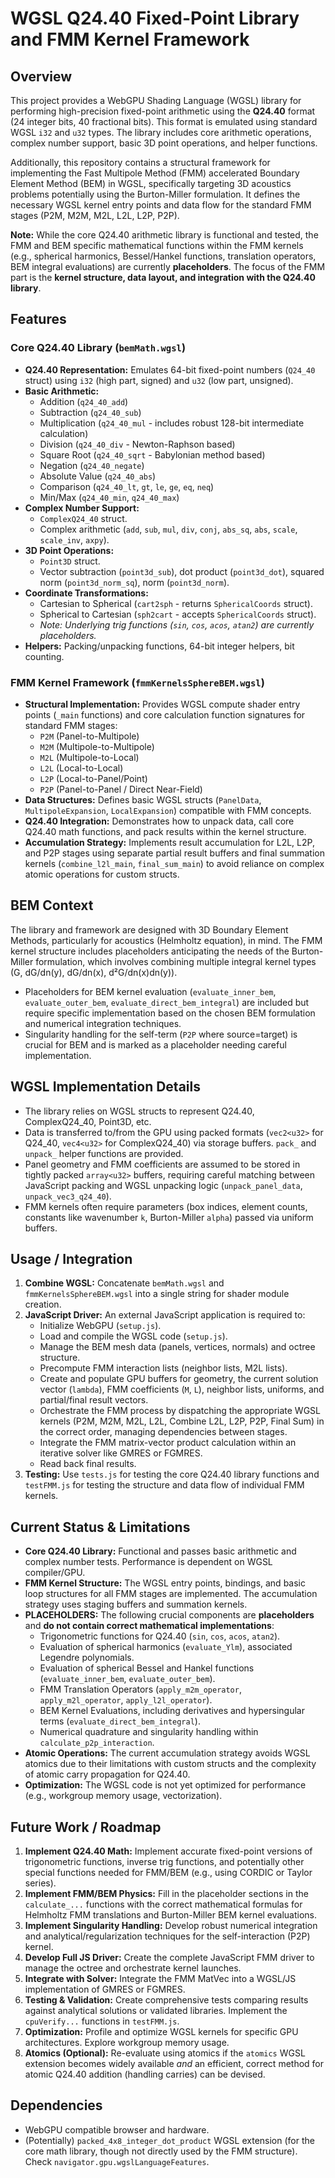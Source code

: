 # WGSL Q24.40 Fixed-Point Library and FMM Kernel Framework

## Overview

This project provides a WebGPU Shading Language (WGSL) library for performing high-precision fixed-point arithmetic using the **Q24.40** format (24 integer bits, 40 fractional bits). This format is emulated using standard WGSL `i32` and `u32` types. The library includes core arithmetic operations, complex number support, basic 3D point operations, and helper functions.

Additionally, this repository contains a structural framework for implementing the Fast Multipole Method (FMM) accelerated Boundary Element Method (BEM) in WGSL, specifically targeting 3D acoustics problems potentially using the Burton-Miller formulation. It defines the necessary WGSL kernel entry points and data flow for the standard FMM stages (P2M, M2M, M2L, L2L, L2P, P2P).

**Note:** While the core Q24.40 arithmetic library is functional and tested, the FMM and BEM specific mathematical functions within the FMM kernels (e.g., spherical harmonics, Bessel/Hankel functions, translation operators, BEM integral evaluations) are currently **placeholders**. The focus of the FMM part is the **kernel structure, data layout, and integration with the Q24.40 library**.

## Features

### Core Q24.40 Library (`bemMath.wgsl`)

*   **Q24.40 Representation:** Emulates 64-bit fixed-point numbers (`Q24_40` struct) using `i32` (high part, signed) and `u32` (low part, unsigned).
*   **Basic Arithmetic:**
    *   Addition (`q24_40_add`)
    *   Subtraction (`q24_40_sub`)
    *   Multiplication (`q24_40_mul` - includes robust 128-bit intermediate calculation)
    *   Division (`q24_40_div` - Newton-Raphson based)
    *   Square Root (`q24_40_sqrt` - Babylonian method based)
    *   Negation (`q24_40_negate`)
    *   Absolute Value (`q24_40_abs`)
    *   Comparison (`q24_40_lt`, `gt`, `le`, `ge`, `eq`, `neq`)
    *   Min/Max (`q24_40_min`, `q24_40_max`)
*   **Complex Number Support:**
    *   `ComplexQ24_40` struct.
    *   Complex arithmetic (`add`, `sub`, `mul`, `div`, `conj`, `abs_sq`, `abs`, `scale`, `scale_inv`, `axpy`).
*   **3D Point Operations:**
    *   `Point3D` struct.
    *   Vector subtraction (`point3d_sub`), dot product (`point3d_dot`), squared norm (`point3d_norm_sq`), norm (`point3d_norm`).
*   **Coordinate Transformations:**
    *   Cartesian to Spherical (`cart2sph` - returns `SphericalCoords` struct).
    *   Spherical to Cartesian (`sph2cart` - accepts `SphericalCoords` struct).
    *   *Note: Underlying trig functions (`sin`, `cos`, `acos`, `atan2`) are currently placeholders.*
*   **Helpers:** Packing/unpacking functions, 64-bit integer helpers, bit counting.

### FMM Kernel Framework (`fmmKernelsSphereBEM.wgsl`)

*   **Structural Implementation:** Provides WGSL compute shader entry points (`_main` functions) and core calculation function signatures for standard FMM stages:
    *   `P2M` (Panel-to-Multipole)
    *   `M2M` (Multipole-to-Multipole)
    *   `M2L` (Multipole-to-Local)
    *   `L2L` (Local-to-Local)
    *   `L2P` (Local-to-Panel/Point)
    *   `P2P` (Panel-to-Panel / Direct Near-Field)
*   **Data Structures:** Defines basic WGSL structs (`PanelData`, `MultipoleExpansion`, `LocalExpansion`) compatible with FMM concepts.
*   **Q24.40 Integration:** Demonstrates how to unpack data, call core Q24.40 math functions, and pack results within the kernel structure.
*   **Accumulation Strategy:** Implements result accumulation for L2L, L2P, and P2P stages using separate partial result buffers and final summation kernels (`combine_l2l_main`, `final_sum_main`) to avoid reliance on complex atomic operations for custom structs.

## BEM Context

The library and framework are designed with 3D Boundary Element Methods, particularly for acoustics (Helmholtz equation), in mind. The FMM kernel structure includes placeholders anticipating the needs of the Burton-Miller formulation, which involves combining multiple integral kernel types (G, dG/dn(y), dG/dn(x), d²G/dn(x)dn(y)).

*   Placeholders for BEM kernel evaluation (`evaluate_inner_bem`, `evaluate_outer_bem`, `evaluate_direct_bem_integral`) are included but require specific implementation based on the chosen BEM formulation and numerical integration techniques.
*   Singularity handling for the self-term (`P2P` where source=target) is crucial for BEM and is marked as a placeholder needing careful implementation.

## WGSL Implementation Details

*   The library relies on WGSL structs to represent Q24.40, ComplexQ24_40, Point3D, etc.
*   Data is transferred to/from the GPU using packed formats (`vec2<u32>` for Q24_40, `vec4<u32>` for ComplexQ24_40) via storage buffers. `pack_` and `unpack_` helper functions are provided.
*   Panel geometry and FMM coefficients are assumed to be stored in tightly packed `array<u32>` buffers, requiring careful matching between JavaScript packing and WGSL unpacking logic (`unpack_panel_data`, `unpack_vec3_q24_40`).
*   FMM kernels often require parameters (box indices, element counts, constants like wavenumber `k`, Burton-Miller `alpha`) passed via uniform buffers.

## Usage / Integration

1.  **Combine WGSL:** Concatenate `bemMath.wgsl` and `fmmKernelsSphereBEM.wgsl` into a single string for shader module creation.
2.  **JavaScript Driver:** An external JavaScript application is required to:
    *   Initialize WebGPU (`setup.js`).
    *   Load and compile the WGSL code (`setup.js`).
    *   Manage the BEM mesh data (panels, vertices, normals) and octree structure.
    *   Precompute FMM interaction lists (neighbor lists, M2L lists).
    *   Create and populate GPU buffers for geometry, the current solution vector (`lambda`), FMM coefficients (`M`, `L`), neighbor lists, uniforms, and partial/final result vectors.
    *   Orchestrate the FMM process by dispatching the appropriate WGSL kernels (P2M, M2M, M2L, L2L, Combine L2L, L2P, P2P, Final Sum) in the correct order, managing dependencies between stages.
    *   Integrate the FMM matrix-vector product calculation within an iterative solver like GMRES or FGMRES.
    *   Read back final results.
3.  **Testing:** Use `tests.js` for testing the core Q24.40 library functions and `testFMM.js` for testing the structure and data flow of individual FMM kernels.

## Current Status & Limitations

*   **Core Q24.40 Library:** Functional and passes basic arithmetic and complex number tests. Performance is dependent on WGSL compiler/GPU.
*   **FMM Kernel Structure:** The WGSL entry points, bindings, and basic loop structures for all FMM stages are implemented. The accumulation strategy uses staging buffers and summation kernels.
*   **PLACEHOLDERS:** The following crucial components are **placeholders** and **do not contain correct mathematical implementations**:
    *   Trigonometric functions for Q24.40 (`sin`, `cos`, `acos`, `atan2`).
    *   Evaluation of spherical harmonics (`evaluate_Ylm`), associated Legendre polynomials.
    *   Evaluation of spherical Bessel and Hankel functions (`evaluate_inner_bem`, `evaluate_outer_bem`).
    *   FMM Translation Operators (`apply_m2m_operator`, `apply_m2l_operator`, `apply_l2l_operator`).
    *   BEM Kernel Evaluations, including derivatives and hypersingular terms (`evaluate_direct_bem_integral`).
    *   Numerical quadrature and singularity handling within `calculate_p2p_interaction`.
*   **Atomic Operations:** The current accumulation strategy avoids WGSL atomics due to their limitations with custom structs and the complexity of atomic carry propagation for Q24.40.
*   **Optimization:** The WGSL code is not yet optimized for performance (e.g., workgroup memory usage, vectorization).

## Future Work / Roadmap

1.  **Implement Q24.40 Math:** Implement accurate fixed-point versions of trigonometric functions, inverse trig functions, and potentially other special functions needed for FMM/BEM (e.g., using CORDIC or Taylor series).
2.  **Implement FMM/BEM Physics:** Fill in the placeholder sections in the `calculate_...` functions with the correct mathematical formulas for Helmholtz FMM translations and Burton-Miller BEM kernel evaluations.
3.  **Implement Singularity Handling:** Develop robust numerical integration and analytical/regularization techniques for the self-interaction (P2P) kernel.
4.  **Develop Full JS Driver:** Create the complete JavaScript FMM driver to manage the octree and orchestrate kernel launches.
5.  **Integrate with Solver:** Integrate the FMM MatVec into a WGSL/JS implementation of GMRES or FGMRES.
6.  **Testing & Validation:** Create comprehensive tests comparing results against analytical solutions or validated libraries. Implement the `cpuVerify...` functions in `testFMM.js`.
7.  **Optimization:** Profile and optimize WGSL kernels for specific GPU architectures. Explore workgroup memory usage.
8.  **Atomics (Optional):** Re-evaluate using atomics if the `atomics` WGSL extension becomes widely available *and* an efficient, correct method for atomic Q24.40 addition (handling carries) can be devised.

## Dependencies

*   WebGPU compatible browser and hardware.
*   (Potentially) `packed_4x8_integer_dot_product` WGSL extension (for the core math library, though not directly used by the FMM structure). Check `navigator.gpu.wgslLanguageFeatures`.
